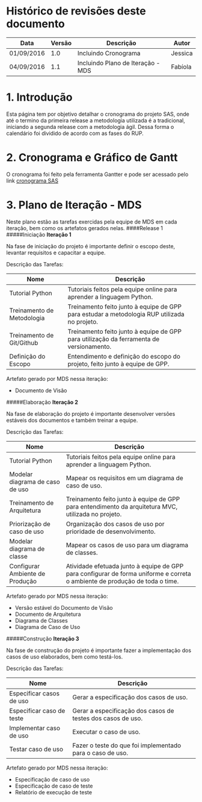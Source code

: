 # Histórico de revisões deste documento

|Data|Versão|Descrição|Autor|
|----|------|---------|-------|
|01/09/2016 |1.0 |Incluindo Cronograma |Jessica |
|04/09/2016 |1.1 |Incluindo Plano de Iteração - MDS |Fabíola |

# 1. Introdução
Esta página tem por objetivo detalhar o cronograma do projeto SAS, onde até o termino da primeira release a metodologia utilizada é a tradicional, iniciando a segunda release com a metodologia ágil. Dessa forma o calendário foi dividido de acordo com as fases do RUP.

# 2. Cronograma e Gráfico de Gantt
O cronograma foi feito pela ferramenta Gantter e pode ser acessado pelo link
[cronograma SAS](https://drive.google.com/file/d/0BwIEjFLG3J84SDRGVlBiTDI1WGc/view?usp=sharing)

# 3. Plano de Iteração - MDS
Neste plano estão as tarefas exercidas pela equipe de MDS em cada iteração, bem como os artefatos gerados nelas.
####Release 1
#####Iniciação
**Iteração 1**

 Na fase de iniciação do projeto é importante definir o escopo deste, levantar requisitos e capacitar a equipe.

Descrição das Tarefas:

|Nome |Descrição |
|-----|--------|
|Tutorial Python|Tutoriais feitos pela equipe online para aprender a linguagem Python.|
|Treinamento de Metodologia|Treinamento feito junto à equipe de GPP para estudar a metodologia RUP utilizada no projeto.|
|Treinamento de Git/Github|Treinamento feito junto à equipe de GPP para utilização da ferramenta de versionamento.|
|Definição do Escopo|Entendimento e definição do escopo do projeto, feito junto à equipe de GPP.|

Artefato gerado por MDS nessa iteração:
* Documento de Visão


#####Elaboração
**Iteração 2**

 Na fase de elaboração do projeto é importante desenvolver versões estáveis dos documentos e também treinar a equipe.

Descrição das Tarefas:

|Nome |Descrição |
|-----|--------|
|Tutorial Python|Tutoriais feitos pela equipe online para aprender a linguagem Python.|
|Modelar diagrama de caso de uso|Mapear os requisitos em um diagrama de caso de uso.|
|Treinamento de Arquitetura|Treinamento feito junto à equipe de GPP para entendimento da arquitetura MVC, utilizada no projeto.|
|Priorização de caso de uso|Organização dos casos de uso por prioridade de desenvolvimento.|
|Modelar diagrama de classe|Mapear os casos de uso para um diagrama de classes.|
|Configurar Ambiente de Produção|Atividade efetuada junto à equipe de GPP para configurar de forma uniforme e correta o ambiente de produção de toda o time.|

Artefato gerado por MDS nessa iteração:
* Versão estável do Documento de Visão
* Documento de Arquitetura
* Diagrama de Classes
* Diagrama de Caso de Uso


#####Construção
**Iteração 3**

 Na fase de construção do projeto é importante fazer a implementação dos casos de uso elaborados, bem como testá-los.

Descrição das Tarefas:

|Nome |Descrição |
|-----|--------|
|Especificar casos de uso|Gerar a especificação dos casos de uso.|
|Especificar caso de teste|Gerar a especificação dos casos de testes dos casos de uso.|
|Implementar caso de uso|Executar o caso de uso.|
|Testar caso de uso|Fazer o teste do que foi implementado para o caso de uso.|

Artefato gerado por MDS nessa iteração:
* Especificação de caso de uso
* Especificação de caso de teste
* Relatório de execução de teste
